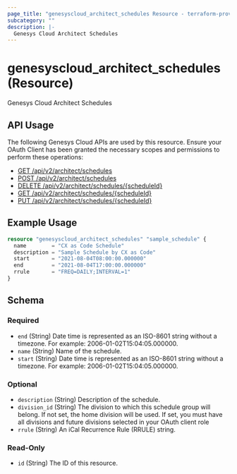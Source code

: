 ```yaml
---
page_title: "genesyscloud_architect_schedules Resource - terraform-provider-genesyscloud"
subcategory: ""
description: |-
  Genesys Cloud Architect Schedules
---
```

# genesyscloud_architect_schedules (Resource)

Genesys Cloud Architect Schedules

## API Usage
The following Genesys Cloud APIs are used by this resource. Ensure your OAuth Client has been granted the necessary scopes and permissions to perform these operations:

* [GET /api/v2/architect/schedules](https://developer.genesys.cloud/api/rest/v2/architect/#get-api-v2-architect-schedules)
* [POST /api/v2/architect/schedules](https://developer.genesys.cloud/api/rest/v2/architect/#post-api-v2-architect-schedules)
* [DELETE /api/v2/architect/schedules/{scheduleId}](https://developer.genesys.cloud/api/rest/v2/architect/#delete-api-v2-architect-schedules--scheduleId-)
* [GET /api/v2/architect/schedules/{scheduleId}](https://developer.genesys.cloud/api/rest/v2/architect/#get-api-v2-architect-schedules--scheduleId-)
* [PUT /api/v2/architect/schedules/{scheduleId}](https://developer.genesys.cloud/api/rest/v2/architect/#put-api-v2-architect-schedules--scheduleId-)

## Example Usage

```terraform
resource "genesyscloud_architect_schedules" "sample_schedule" {
  name        = "CX as Code Schedule"
  description = "Sample Schedule by CX as Code"
  start       = "2021-08-04T08:00:00.000000"
  end         = "2021-08-04T17:00:00.000000"
  rrule       = "FREQ=DAILY;INTERVAL=1"
}
```

<!-- schema generated by tfplugindocs -->
## Schema

### Required

- `end` (String) Date time is represented as an ISO-8601 string without a timezone. For example: 2006-01-02T15:04:05.000000.
- `name` (String) Name of the schedule.
- `start` (String) Date time is represented as an ISO-8601 string without a timezone. For example: 2006-01-02T15:04:05.000000.

### Optional

- `description` (String) Description of the schedule.
- `division_id` (String) The division to which this schedule group will belong. If not set, the home division will be used. If set, you must have all divisions and future divisions selected in your OAuth client role
- `rrule` (String) An iCal Recurrence Rule (RRULE) string.

### Read-Only

- `id` (String) The ID of this resource.

